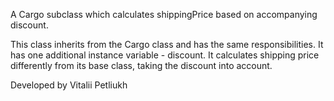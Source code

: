 A Cargo subclass which calculates shippingPrice based on accompanying discount.

This class inherits from the Cargo class and has the same responsibilities. It has one additional instance variable - discount. It calculates shipping price differently from its base class, taking the discount into account.

Developed by Vitalii Petliukh